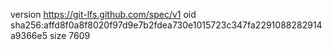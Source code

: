 version https://git-lfs.github.com/spec/v1
oid sha256:affd8f0a8f8020f97d9e7b2fdea730e1015723c347fa2291088282914a9366e5
size 7609
